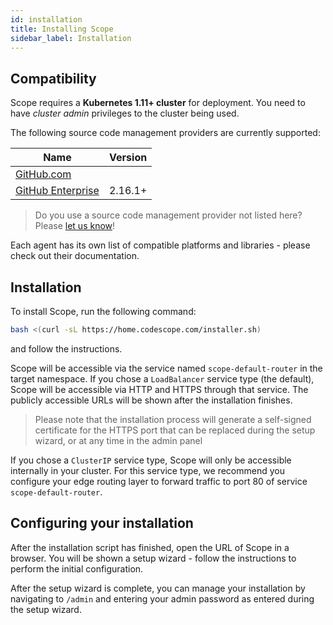 ```yaml
---
id: installation
title: Installing Scope
sidebar_label: Installation
---
```


## Compatibility

Scope requires a **Kubernetes 1.11+ cluster** for deployment. You need to have *cluster admin* privileges to the cluster being used.

The following source code management providers are currently supported:

Name | Version |
-----|:------:
[GitHub.com](https://github.com) |  |
[GitHub Enterprise](https://github.com/enterprise) | 2.16.1+ |

> Do you use a source code management provider not listed here? Please [let us know](https://home.codescope.com/goto/support)!

Each agent has its own list of compatible platforms and libraries - please check out their documentation.


## Installation

To install Scope, run the following command:

```bash
bash <(curl -sL https://home.codescope.com/installer.sh)
```

and follow the instructions.

Scope will be accessible via the service named `scope-default-router` in the target namespace. If you chose a `LoadBalancer`
service type (the default), Scope will be accessible via HTTP and HTTPS through that service. The publicly accessible
URLs will be shown after the installation finishes.

> Please note that the installation process will generate a self-signed certificate for the HTTPS port 
that can be replaced during the setup wizard, or at any time in the admin panel

If you chose a `ClusterIP` service type, Scope will only be accessible internally in your cluster. For this service type, 
we recommend you configure your edge routing layer to forward traffic to port 80 of service `scope-default-router`.


## Configuring your installation

After the installation script has finished, open the URL of Scope in a browser. You will be shown a setup wizard - follow
the instructions to perform the initial configuration.

After the setup wizard is complete, you can manage your installation by navigating to `/admin` and entering your
admin password as entered during the setup wizard.
